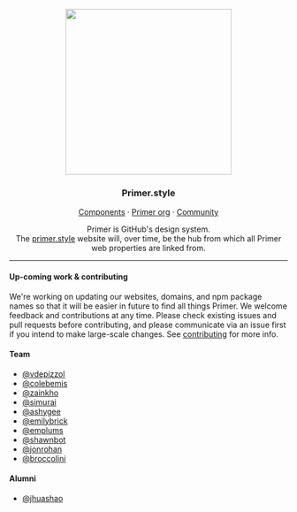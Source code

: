 <p align="center">
  <img width="300px" src="readme-style.png">
</p>

<p align="center">
  <h3 align="center">Primer.style</h3>
</p>

<p align="center">
  <a href="https://primer.style/components">Components</a>
  ·
  <a href="https://github.com/primer">Primer org</a>
  ·
  <a href="https://spectrum.chat/primer">Community</a>
</p>

<p align="center">Primer is GitHub's design system.<br /> The <a href="https://primer.style/">primer.style</a> website will, over time, be the hub from which all Primer web properties are linked from.
</p>

---
  
#### Up-coming work & contributing
  
We're working on updating our websites, domains, and npm package names so that it will be easier in future to find all things Primer. We welcome feedback and contributions at any time. Please check existing issues and pull requests before contributing, and please communicate via an issue first if you intend to make large-scale changes. See [contributing](.github/CONTRIBUTING.md) for more info.

#### Team
- [@vdepizzol](https://github.com/vdepizzol)
- [@colebemis](https://github.com/colebemis)
- [@zainkho](https://github.com/zainkho)
- [@simurai](https://github.com/simurai)
- [@ashygee](https://github.com/ashygee)
- [@emilybrick](https://github.com/emilybrick)
- [@emplums](https://github.com/emplums)
- [@shawnbot](https://github.com/shawnbot)
- [@jonrohan](https://github.com/jonrohan)
- [@broccolini](https://github.com/broccolini)

#### Alumni
- [@jhuashao](https://github.com/jhuashao)
